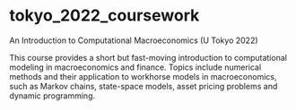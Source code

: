 # tokyo_2022_coursework
An Introduction to Computational Macroeconomics (U Tokyo 2022)

This course provides a short but fast-moving introduction to computational modeling in macroeconomics and finance.  Topics include numerical methods and their application to workhorse models in macroeconomics, such as Markov chains, state-space models, asset pricing problems and dynamic programming.
